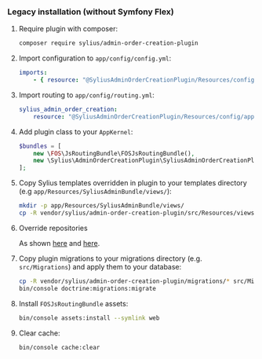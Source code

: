 ### Legacy installation (without Symfony Flex)

1. Require plugin with composer:

    ```bash
    composer require sylius/admin-order-creation-plugin
    ```

2. Import configuration to `app/config/config.yml`:

    ```yaml
    imports:
        - { resource: "@SyliusAdminOrderCreationPlugin/Resources/config/app/config.yml" }
    ```

3. Import routing to `app/config/routing.yml`:

    ```yaml
    sylius_admin_order_creation:
        resource: "@SyliusAdminOrderCreationPlugin/Resources/config/app/routing.yml"
    ```

4. Add plugin class to your `AppKernel`:

    ```php
    $bundles = [
        new \FOS\JsRoutingBundle\FOSJsRoutingBundle(),
        new \Sylius\AdminOrderCreationPlugin\SyliusAdminOrderCreationPlugin(),
    ];
    ```

5. Copy Sylius templates overridden in plugin to your templates directory (e.g `app/Resources/SyliusAdminBundle/views/`):

    ```bash
    mkdir -p app/Resources/SyliusAdminBundle/views/
    cp -R vendor/sylius/admin-order-creation-plugin/src/Resources/views/SyliusAdminBundle/* app/Resources/SyliusAdminBundle/views/
    ```

6. Override repositories

    As shown [here](tests/Application/Doctrine/ORM)
    and [here](tests/Application/config/packages/_sylius.yaml).

7. Copy plugin migrations to your migrations directory (e.g. `src/Migrations`) and apply them to your database:

    ```bash
    cp -R vendor/sylius/admin-order-creation-plugin/migrations/* src/Migrations
    bin/console doctrine:migrations:migrate
    ```

8. Install `FOSJsRoutingBundle` assets:

    ```bash
    bin/console assets:install --symlink web
    ```

8. Clear cache:

    ```bash
    bin/console cache:clear
    ```
